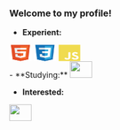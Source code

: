 ### Welcome to my profile! 

- **Experient:**
<div style="display: inline_block">
<img align="center" alt="Rafa-HTML" height="30" width="40" src="https://raw.githubusercontent.com/devicons/devicon/master/icons/html5/html5-original.svg">
<img align="center" alt="Rafa-CSS" height="30" width="40" src="https://raw.githubusercontent.com/devicons/devicon/master/icons/css3/css3-original.svg">
<img align="center" alt="Rafa-Js" height="30" width="40" src="https://raw.githubusercontent.com/devicons/devicon/master/icons/javascript/javascript-plain.svg">
</div>
- **Studying:**
<img height="30" width="40" src="https://cdn.jsdelivr.net/gh/devicons/devicon/icons/c/c-plain.svg" />

- **Interested:**
<img  height="30" width="40" src="https://cdn.jsdelivr.net/gh/devicons/devicon/icons/swift/swift-original.svg" />




